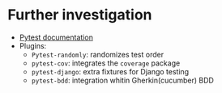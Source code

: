 # Further investigation

* [Pytest documentation](https://docs.pytest.org)
* Plugins:
  * `Pytest-randomly`: randomizes test order
  * `pytest-cov`: integrates the `coverage` package
  * `pytest-django`: extra fixtures for Django testing
  * `pytest-bdd`: integration whitin Gherkin(cucumber) BDD

